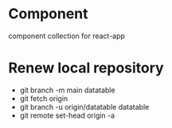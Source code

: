# Component

component collection for react-app

# Renew local repository

- git branch -m main datatable
- git fetch origin
- git branch -u origin/datatable datatable
- git remote set-head origin -a

